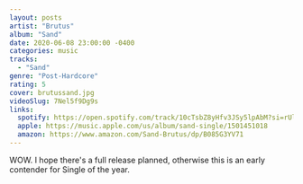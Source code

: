 ```yaml
---
layout: posts
artist: "Brutus"
album: "Sand"
date: 2020-06-08 23:00:00 -0400
categories: music
tracks:
  - "Sand"
genre: "Post-Hardcore"
rating: 5
cover: brutussand.jpg
videoSlug: 7Nel5f9Dg9s
links:
  spotify: https://open.spotify.com/track/10cTsbZ8yHfv3JSy5lpAbM?si=rUlTfx3yQFuFUGIfjwbTpg
  apple: https://music.apple.com/us/album/sand-single/1501451018
  amazon: https://www.amazon.com/Sand-Brutus/dp/B085G3YV71
---
```


WOW.  I hope there's a full release planned, otherwise this is an early contender for Single of the year.
